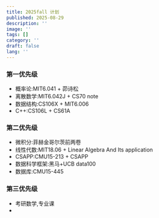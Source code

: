 ```yaml
---
title: 2025fall 计划
published: 2025-08-29
description: ''
image: ''
tags: []
category: ''
draft: false 
lang: ''
---
```

### 第一优先级
- 概率论:MIT6.041 + 茆诗松
- 离散数学:MIT6.042J + CS70 note
- 数据结构:CS106X + MIT6.006
- C++:CS106L + CS61A
### 第二优先级
- 微积分:菲赫金哥尔茨前两卷
- 线性代数:MIT18.06 + Linear Algebra And Its application
- CSAPP:CMU15-213 + CSAPP
- 数据科学框架:黑马+UCB data100
- 数据库:CMU15-445

### 第三优先级
- 考研数学,专业课
- 